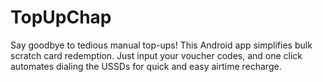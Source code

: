 # TopUpChap
Say goodbye to tedious manual top-ups! This Android app simplifies bulk scratch card redemption. Just input your voucher codes, and one click automates dialing the USSDs for quick and easy airtime recharge.

